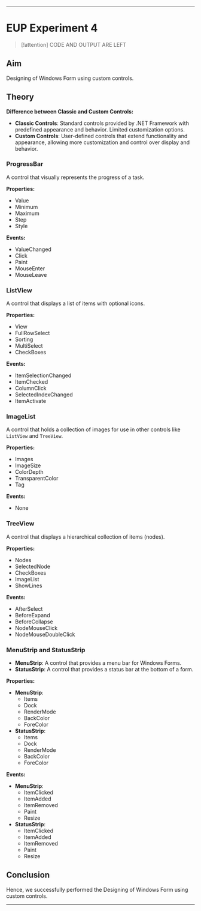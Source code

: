 
---

# EUP Experiment 4
> [!attention] CODE AND OUTPUT ARE LEFT
## Aim
Designing of Windows Form using custom controls.

## Theory

**Difference between Classic and Custom Controls:**
- **Classic Controls**: Standard controls provided by .NET Framework with predefined appearance and behavior. Limited customization options.
- **Custom Controls**: User-defined controls that extend functionality and appearance, allowing more customization and control over display and behavior.

### **ProgressBar**
A control that visually represents the progress of a task.

**Properties:**
- Value
- Minimum
- Maximum
- Step
- Style

**Events:**
- ValueChanged
- Click
- Paint
- MouseEnter
- MouseLeave

### **ListView**
A control that displays a list of items with optional icons.

**Properties:**
- View
- FullRowSelect
- Sorting
- MultiSelect
- CheckBoxes

**Events:**
- ItemSelectionChanged
- ItemChecked
- ColumnClick
- SelectedIndexChanged
- ItemActivate

### **ImageList**
A control that holds a collection of images for use in other controls like `ListView` and `TreeView`.

**Properties:**
- Images
- ImageSize
- ColorDepth
- TransparentColor
- Tag

**Events:**
- None

### **TreeView**
A control that displays a hierarchical collection of items (nodes).

**Properties:**
- Nodes
- SelectedNode
- CheckBoxes
- ImageList
- ShowLines

**Events:**
- AfterSelect
- BeforeExpand
- BeforeCollapse
- NodeMouseClick
- NodeMouseDoubleClick

### **MenuStrip and StatusStrip**
- **MenuStrip**: A control that provides a menu bar for Windows Forms.
- **StatusStrip**: A control that provides a status bar at the bottom of a form.

**Properties:**
- **MenuStrip**:
  - Items
  - Dock
  - RenderMode
  - BackColor
  - ForeColor
- **StatusStrip**:
  - Items
  - Dock
  - RenderMode
  - BackColor
  - ForeColor

**Events:**
- **MenuStrip**:
  - ItemClicked
  - ItemAdded
  - ItemRemoved
  - Paint
  - Resize
- **StatusStrip**:
  - ItemClicked
  - ItemAdded
  - ItemRemoved
  - Paint
  - Resize

## Conclusion
Hence, we successfully performed the Designing of Windows Form using custom controls.

---


